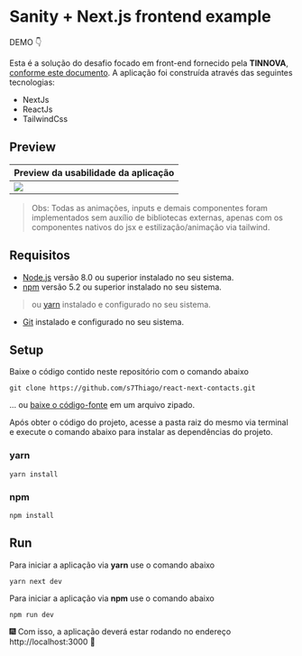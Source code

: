 # Sanity + Next.js frontend example

DEMO 👇

Esta é a solução do desafio focado em front-end fornecido pela **TINNOVA**, [conforme este documento](). A aplicação foi construída através das seguintes tecnologias:
- NextJs
- ReactJs
- TailwindCss

## Preview
|Preview da usabilidade da aplicação|
|-----------------------------------|
|<div><img style="" src="assets/sample.gif"></div>|

>Obs: Todas as animações, inputs e demais componentes foram implementados sem auxílio de bibliotecas externas, apenas com os componentes nativos do jsx e estilização/animação via tailwind.

## Requisitos

- [Node.js](https://github.com/s7Thiago/react-next-contacts/blob/main/assets/TESTE_FRONT_TINNOVA_2022.pdf) versão 8.0 ou superior instalado no seu sistema.
- [npm](https://www.npmjs.com/) versão 5.2 ou superior instalado no seu sistema.
> ou [yarn](https://yarnpkg.com/getting-started/install) instalado e configurado no seu sistema.
- [Git](https://git-scm.com/) instalado e configurado no seu sistema.

## Setup

Baixe o código contido neste repositório com o comando abaixo

```
git clone https://github.com/s7Thiago/react-next-contacts.git
```

... ou [baixe o código-fonte](https://github.com/s7Thiago/react-next-contacts/archive/refs/tags/v1.0.zip) em um arquivo zipado.

Após obter o código do projeto, acesse a pasta raiz do mesmo via terminal e execute o comando abaixo para instalar as dependências do projeto.

### yarn

```
yarn install
```

### npm

```
npm install
```

## Run

Para iniciar a aplicação via **yarn** use o comando abaixo

```
yarn next dev
```

Para iniciar a aplicação via **npm** use o comando abaixo

```
npm run dev
```

🎆 Com isso, a aplicação deverá estar rodando no endereço http://localhost:3000 🚀
